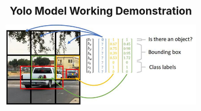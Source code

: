 
<h1 align="center">Yolo Model Working Demonstration</h1>

![Project Logo](https://github.com/Nithinrkashyap/Computer-Vision-car-counter-using-Yolo-/blob/main/Vectorization_object_detection_yolo.jpg?raw=true)







